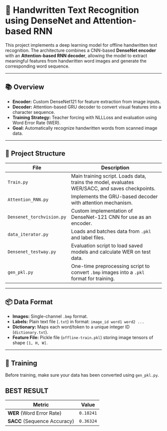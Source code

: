 # 📝 Handwritten Text Recognition using DenseNet and Attention-based RNN

This project implements a deep learning model for offline handwritten text recognition. The architecture combines a CNN-based **DenseNet encoder** with an **Attention-based RNN decoder**, allowing the model to extract meaningful features from handwritten word images and generate the corresponding word sequence.

---

## 📚 Overview

- **Encoder:** Custom DenseNet121 for feature extraction from image inputs.
- **Decoder:** Attention-based GRU decoder to convert visual features into a character sequence.
- **Training Strategy:** Teacher forcing with NLLLoss and evaluation using Word Error Rate (WER).
- **Goal:** Automatically recognize handwritten words from scanned image data.

---

## 🏁 Project Structure

| File | Description |
|------|-------------|
| `Train.py` | Main training script. Loads data, trains the model, evaluates WER/SACC, and saves checkpoints. |
| `Attention_RNN.py` | Implements the GRU-based decoder with attention mechanism. |
| `Densenet_torchvision.py` | Custom implementation of DenseNet-121 CNN for use as an encoder. |
| `data_iterator.py` | Loads and batches data from `.pkl` and label files. |
| `Densenet_testway.py` | Evaluation script to load saved models and calculate WER on test data. |
| `gen_pkl.py` | One-time preprocessing script to convert `.bmp` images into a `.pkl` format for training. |

---

## 📦 Data Format

- **Images:** Single-channel `.bmp` format.
- **Labels:** Plain text file (`.txt`) in format: `image_id word1 word2 ...`
- **Dictionary:** Maps each word/token to a unique integer ID (`dictionary.txt`).
- **Feature File:** Pickle file (`offline-train.pkl`) storing image tensors of shape `[1, H, W]`.

---

## 🧪 Training

Before training, make sure your data has been converted using `gen_pkl.py`.
## BEST RESULT
| Metric                       | Value     |
| ---------------------------- | --------- |
| **WER** (Word Error Rate)    | `0.18241` |
| **SACC** (Sequence Accuracy) | `0.36324` |


